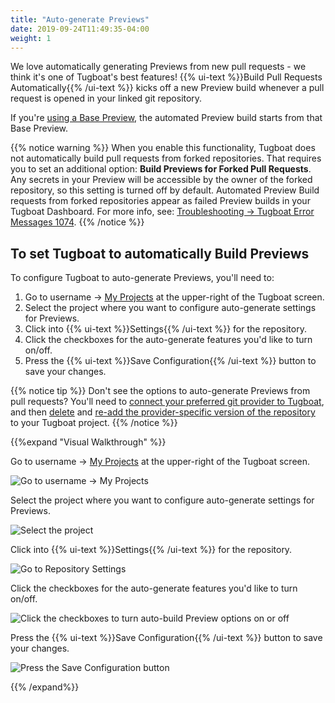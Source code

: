 ```yaml
---
title: "Auto-generate Previews"
date: 2019-09-24T11:49:35-04:00
weight: 1
---
```


We love automatically generating Previews from new pull requests - we think it's one of Tugboat's best features!
{{% ui-text %}}Build Pull Requests Automatically{{% /ui-text %}} kicks off a new Preview build whenever a pull request
is opened in your linked git repository.

If you're [using a Base Preview](/building-a-preview/work-with-base-previews/), the automated Preview build starts from
that Base Preview.

{{% notice warning %}} When you enable this functionality, Tugboat does not automatically build pull requests from
forked repositories. That requires you to set an additional option: **Build Previews for Forked Pull Requests**. Any
secrets in your Preview will be accessible by the owner of the forked repository, so this setting is turned off by
default. Automated Preview Build requests from forked repositories appear as failed Preview builds in your Tugboat
Dashboard. For more info, see:
[Troubleshooting -> Tugboat Error Messages 1074](/troubleshooting/fix-problem-x/#1074-repo-configuration-does-not-allow-building-of-pull-requests-from-forks).
{{% /notice %}}

## To set Tugboat to automatically Build Previews

To configure Tugboat to auto-generate Previews, you'll need to:

1. Go to username -> [My Projects](https://dashboard.tugboatqa.com/projects) at the upper-right of the Tugboat screen.
2. Select the project where you want to configure auto-generate settings for Previews.
3. Click into {{% ui-text %}}Settings{{% /ui-text %}} for the repository.
4. Click the checkboxes for the auto-generate features you'd like to turn on/off.
5. Press the {{% ui-text %}}Save Configuration{{% /ui-text %}} button to save your changes.

{{% notice tip %}} Don't see the options to auto-generate Previews from pull requests? You'll need to
[connect your preferred git provider to Tugboat](/setting-up-tugboat/connect-with-your-provider/), and then
[delete](/setting-up-tugboat/select-repo-settings/#delete-the-repository) and
[re-add the provider-specific version of the repository](/setting-up-tugboat/add-repos-to-the-project/) to your Tugboat
project. {{% /notice %}}

{{%expand "Visual Walkthrough" %}}

Go to username -> [My Projects](https://dashboard.tugboatqa.com/projects) at the upper-right of the Tugboat screen.

![Go to username -> My Projects](/_images/go-to-user-my-projects.png)

Select the project where you want to configure auto-generate settings for Previews.

![Select the project](/_images/select-a-project.png)

Click into {{% ui-text %}}Settings{{% /ui-text %}} for the repository.

![Go to Repository Settings](/_images/go-to-repository-settings.png)

Click the checkboxes for the auto-generate features you'd like to turn on/off.

![Click the checkboxes to turn auto-build Preview options on or off](/_images/auto-build-preview-repository-settings.png)

Press the {{% ui-text %}}Save Configuration{{% /ui-text %}} button to save your changes.

![Press the Save Configuration button](/_images/repository-settings-press-save-configuration.png)

{{% /expand%}}

